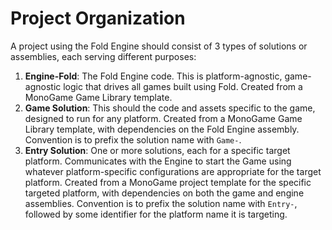 ﻿# Project Organization

A project using the Fold Engine should consist of 3 types of solutions or assemblies, each serving different purposes:

1. **Engine-Fold**: The Fold Engine code. This is platform-agnostic, game-agnostic logic that drives all games built using Fold.
    Created from a MonoGame Game Library template.
2. **Game Solution**: This should the code and assets specific to the game, designed to run for any platform. Created from a MonoGame Game Library template, with dependencies on the Fold Engine assembly.
    Convention is to prefix the solution name with `Game-`.
3. **Entry Solution**: One or more solutions, each for a specific target platform. Communicates with the Engine to start the Game using whatever platform-specific configurations are appropriate for the target platform.
    Created from a MonoGame project template for the specific targeted platform, with dependencies on both the game and engine assemblies.
    Convention is to prefix the solution name with `Entry-`, followed by some identifier for the platform name it is targeting.

